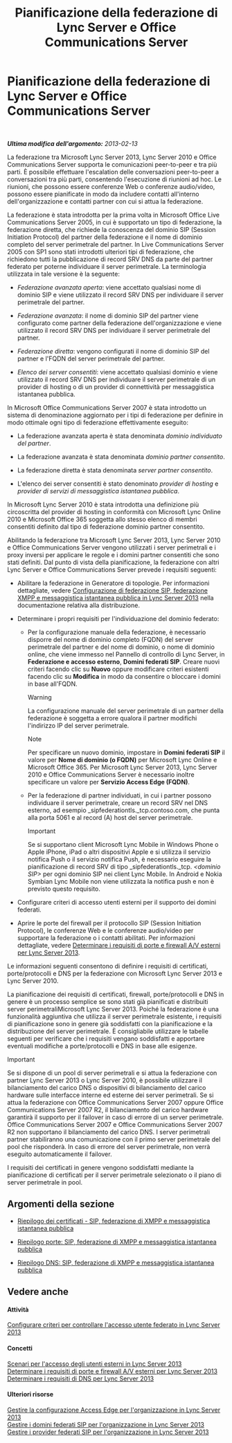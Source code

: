 ﻿---
title: Pianificazione della federazione di Lync Server e Office Communications Server
TOCTitle: Pianificazione della federazione di Lync Server e Office Communications Server
ms:assetid: c9eaf06b-054f-41a4-ad0c-499400d6c4c7
ms:mtpsurl: https://technet.microsoft.com/it-it/library/JJ205335(v=OCS.15)
ms:contentKeyID: 49301952
ms.date: 08/24/2015
mtps_version: v=OCS.15
ms.translationtype: HT
---

# Pianificazione della federazione di Lync Server e Office Communications Server

 

_**Ultima modifica dell'argomento:** 2013-02-13_

La federazione tra Microsoft Lync Server 2013, Lync Server 2010 e Office Communications Server supporta le comunicazioni peer-to-peer e tra più parti. È possibile effettuare l'escalation delle conversazioni peer-to-peer a conversazioni tra più parti, consentendo l'esecuzione di riunioni ad hoc. Le riunioni, che possono essere conferenze Web o conferenze audio/video, possono essere pianificate in modo da includere contatti all'interno dell'organizzazione e contatti partner con cui si attua la federazione.

La federazione è stata introdotta per la prima volta in Microsoft Office Live Communications Server 2005, in cui è supportato un tipo di federazione, la federazione diretta, che richiede la conoscenza del dominio SIP (Session Initiation Protocol) del partner della federazione e il nome di dominio completo del server perimetrale del partner. In Live Communications Server 2005 con SP1 sono stati introdotti ulteriori tipi di federazione, che richiedono tutti la pubblicazione di record SRV DNS da parte del partner federato per poterne individuare il server perimetrale. La terminologia utilizzata in tale versione è la seguente:

  - *Federazione avanzata aperta*: viene accettato qualsiasi nome di dominio SIP e viene utilizzato il record SRV DNS per individuare il server perimetrale del partner.

  - *Federazione avanzata*: il nome di dominio SIP del partner viene configurato come partner della federazione dell'organizzazione e viene utilizzato il record SRV DNS per individuare il server perimetrale del partner.

  - *Federazione diretta*: vengono configurati il nome di dominio SIP del partner e l'FQDN del server perimetrale del partner.

  - *Elenco dei server consentiti*: viene accettato qualsiasi dominio e viene utilizzato il record SRV DNS per individuare il server perimetrale di un provider di hosting o di un provider di connettività per messaggistica istantanea pubblica.

In Microsoft Office Communications Server 2007 è stata introdotto un sistema di denominazione aggiornato per i tipi di federazione per definire in modo ottimale ogni tipo di federazione effettivamente eseguito:

  - La federazione avanzata aperta è stata denominata *dominio individuato del partner*.

  - La federazione avanzata è stata denominata *dominio partner consentito*.

  - La federazione diretta è stata denominata *server partner consentito*.

  - L'elenco dei server consentiti è stato denominato *provider di hosting* e *provider di servizi di messaggistica istantanea pubblica*.

In Microsoft Lync Server 2010 è stata introdotta una definizione più circoscritta del provider di hosting in conformità con Microsoft Lync Online 2010 e Microsoft Office 365 soggetta allo stesso elenco di membri consentiti definito dal tipo di federazione dominio partner consentito.

Abilitando la federazione tra Microsoft Lync Server 2013, Lync Server 2010 e Office Communications Server vengono utilizzati i server perimetrali e i proxy inversi per applicare le regole e i domini partner consentiti che sono stati definiti. Dal punto di vista della pianificazione, la federazione con altri Lync Server e Office Communications Server prevede i requisiti seguenti:

  - Abilitare la federazione in Generatore di topologie. Per informazioni dettagliate, vedere [Configurazione di federazione SIP, federazione XMPP e messaggistica istantanea pubblica in Lync Server 2013](lync-server-2013-configuring-sip-federation-xmpp-federation-and-public-instant-messaging.md) nella documentazione relativa alla distribuzione.

  - Determinare i propri requisiti per l'individuazione del dominio federato:
    
      -   
        Per la configurazione manuale della federazione, è necessario disporre del nome di dominio completo (FQDN) del server perimetrale del partner e del nome di dominio, o nome di dominio online, che viene immesso nel Pannello di controllo di Lync Server, in **Federazione e accesso esterno**, **Domini federati SIP**. Creare nuovi criteri facendo clic su **Nuovo** oppure modificare criteri esistenti facendo clic su **Modifica** in modo da consentire o bloccare i domini in base all'FQDN.
        

        > [!WARNING]
        > La configurazione manuale del server perimetrale di un partner della federazione è soggetta a errore qualora il partner modifichi l'indirizzo IP del server perimetrale.

        

        > [!NOTE]
        > Per specificare un nuovo dominio, impostare in <STRONG>Domini federati SIP</STRONG> il valore per <STRONG>Nome di dominio (o FQDN)</STRONG> per Microsoft Lync Online e Microsoft Office 365. Per Microsoft Lync Server 2013, Lync Server 2010 e Office Communications Server è necessario inoltre specificare un valore per <STRONG>Servizio Access Edge (FQDN)</STRONG>.

    
      -   
        Per la federazione di partner individuati, in cui i partner possono individuare il server perimetrale, creare un record SRV nel DNS esterno, ad esempio \_sipfederationtls.\_tcp.contoso.com, che punta alla porta 5061 e al record (A) host del server perimetrale.
        
        > [!IMPORTANT]  
        > Se si supportano client Microsoft Lync Mobile in Windows Phone o Apple iPhone, iPad o altri dispositivi Apple e si utilizza il servizio notifica Push o il servizio notifica Push, è necessario eseguire la pianificazione di record SRV di tipo _sipfederationtls._tcp. <em>&lt;dominio SIP&gt;</em> per ogni dominio SIP nei client Lync Mobile. In Android e Nokia Symbian Lync Mobile non viene utilizzata la notifica push e non è previsto questo requisito.

  - Configurare criteri di accesso utenti esterni per il supporto dei domini federati.

  - Aprire le porte del firewall per il protocollo SIP (Session Initiation Protocol), le conferenze Web e le conferenze audio/video per supportare la federazione o i contatti abilitati. Per informazioni dettagliate, vedere [Determinare i requisiti di porte e firewall A/V esterni per Lync Server 2013](lync-server-2013-determine-external-a-v-firewall-and-port-requirements.md).

Le informazioni seguenti consentono di definire i requisiti di certificati, porte/protocolli e DNS per la federazione con Microsoft Lync Server 2013 e Lync Server 2010.

La pianificazione dei requisiti di certificati, firewall, porte/protocolli e DNS in genere è un processo semplice se sono stati già pianificati e distribuiti server perimetraliMicrosoft Lync Server 2013. Poiché la federazione è una funzionalità aggiuntiva che utilizza il server perimetrale esistente, i requisiti di pianificazione sono in genere già soddisfatti con la pianificazione e la distribuzione del server perimetrale. È consigliabile utilizzare le tabelle seguenti per verificare che i requisiti vengano soddisfatti e apportare eventuali modifiche a porte/protocolli e DNS in base alle esigenze.

> [!IMPORTANT]  
> Se si dispone di un pool di server perimetrali e si attua la federazione con partner Lync Server 2013 o Lync Server 2010, è possibile utilizzare il bilanciamento del carico DNS o dispositivi di bilanciamento del carico hardware sulle interfacce interne ed esterne dei server perimetrali. Se si attua la federazione con Office Communications Server 2007 oppure Office Communications Server 2007 R2, il bilanciamento del carico hardware garantirà il supporto per il failover in caso di errore di un server perimetrale. Office Communications Server 2007 e Office Communications Server 2007 R2 non supportano il bilanciamento del carico DNS. I server perimetrali partner stabiliranno una comunicazione con il primo server perimetrale del pool che risponderà. In caso di errore del server perimetrale, non verrà eseguito automaticamente il failover.

I requisiti dei certificati in genere vengono soddisfatti mediante la pianificazione di certificati per il server perimetrale selezionato o il piano di server perimetrale in pool.

## Argomenti della sezione

  - [Riepilogo dei certificati - SIP, federazione di XMPP e messaggistica istantanea pubblica](lync-server-2013-certificate-summary-sip-xmpp-federation-and-public-instant-messaging.md)

  - [Riepilogo porte: SIP, federazione di XMPP e messaggistica istantanea pubblica](lync-server-2013-port-summary-sip-xmpp-federation-and-public-instant-messaging.md)

  - [Riepilogo DNS: SIP, federazione di XMPP e messaggistica istantanea pubblica](lync-server-2013-dns-summary-sip-xmpp-federation-and-public-instant-messaging.md)

## Vedere anche

#### Attività

[Configurare criteri per controllare l'accesso utente federato in Lync Server 2013](lync-server-2013-configure-policies-to-control-federated-user-access.md)  

#### Concetti

[Scenari per l'accesso degli utenti esterni in Lync Server 2013](lync-server-2013-scenarios-for-external-user-access.md)  
[Determinare i requisiti di porte e firewall A/V esterni per Lync Server 2013](lync-server-2013-determine-external-a-v-firewall-and-port-requirements.md)  
[Determinare i requisiti di DNS per Lync Server 2013](lync-server-2013-determine-dns-requirements.md)  

#### Ulteriori risorse

[Gestire la configurazione Access Edge per l'organizzazione in Lync Server 2013](lync-server-2013-manage-access-edge-configuration-for-your-organization.md)  
[Gestire i domini federati SIP per l'organizzazione in Lync Server 2013](lync-server-2013-manage-sip-federated-domains-for-your-organization.md)  
[Gestire i provider federati SIP per l'organizzazione in Lync Server 2013](lync-server-2013-manage-sip-federated-providers-for-your-organization.md)

